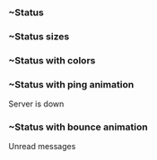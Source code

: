 



### ~Status
<span class="status"></span>



### ~Status sizes
<div aria-label="status" class="status status-xs"></div>
<div aria-label="status" class="status status-sm"></div>
<div aria-label="status" class="status status-md"></div>
<div aria-label="status" class="status status-lg"></div>
<div aria-label="status" class="status status-xl"></div>



### ~Status with colors
<div aria-label="status" class="status status-primary"></div>
<div aria-label="status" class="status status-secondary"></div>
<div aria-label="status" class="status status-accent"></div>
<div aria-label="status" class="status status-neutral"></div>

<div aria-label="info" class="status status-info"></div>
<div aria-label="success" class="status status-success"></div>
<div aria-label="warning" class="status status-warning"></div>
<div aria-label="error" class="status status-error"></div>


### ~Status with ping animation

<div class="inline-grid *:[grid-area:1/1]">
  <div class="status status-error animate-ping"></div>
  <div class="status status-error"></div>
</div> Server is down


### ~Status with bounce animation

<div class="status status-info animate-bounce"></div> Unread messages


